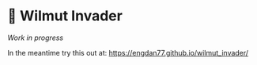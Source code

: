 # 👾 Wilmut Invader

_Work in progress_

In the meantime try this out at:
https://engdan77.github.io/wilmut_invader/
